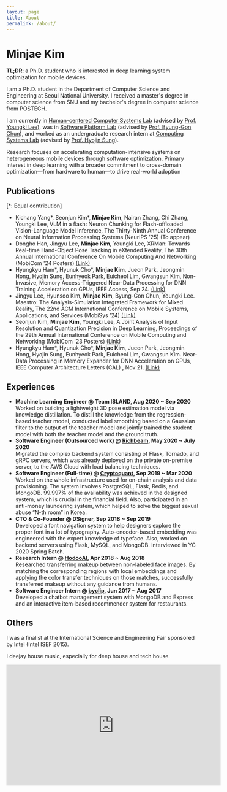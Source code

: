 ```yaml
---
layout: page
title: About
permalink: /about/
---
```


# Minjae Kim

__TL;DR__: a Ph.D. student who is interested in deep learning system optimization for mobile devices.

I am a Ph.D. student in the Department of Computer Science and Engineering at Seoul National University. I received a master's degree in computer science from SNU and my bachelor's degree in computer science from POSTECH.

I am currently in [Human-centered Computer Systems Lab](https://hcs.snu.ac.kr) (advised by [Prof. Youngki Lee](https://youngkilee.blogspot.com/)), was in [Software Platform Lab](https://spl.snu.ac.kr) (advised by [Prof. Byung-Gon Chun](http://bgchun.github.io/)), and worked as an undergraduate research intern at [Computing Systems Lab](https://syslab.postech.ac.kr) (advised by [Prof. Hyojin Sung](https://hsung.snu.ac.kr/)).

Research focuses on accelerating computation-intensive systems on heterogeneous mobile devices through software optimization. Primary interest in deep learning with a broader commitment to cross-domain optimization—from hardware to human—to drive real-world adoption

## Publications
[\*: Equal contribution]
- Kichang Yang\*, Seonjun Kim\*, __Minjae Kim__, Nairan Zhang, Chi Zhang, Youngki Lee, VLM in a flash: Neuron Chunking for Flash-offloaded Vision-Language Model Inference, The Thirty-Ninth Annual Conference on Neural Information Processing Systems (NeurIPS '25) (To appear)
- Dongho Han, Jingyu Lee, __Minjae Kim__, Youngki Lee, XRMan: Towards Real-time Hand-Object Pose Tracking in eXtended Reality, The 30th Annual International Conference On Mobile Computing And Networking (MobiCom '24 Posters) [(Link)](https://dl.acm.org/doi/10.1145/3636534.3697422)
- Hyungkyu Ham\*, Hyunuk Cho\*, __Minjae Kim__, Jueon Park, Jeongmin Hong, Hyojin Sung, Eunhyeok Park, Euicheol Lim, Gwangsun Kim, Non-Invasive, Memory Access-Triggered Near-Data Processing for DNN Training Acceleration on GPUs, IEEE Access, Sep 24. [(Link)](https://ieeexplore.ieee.org/document/10685403)
- Jingyu Lee, Hyunsoo Kim, __Minjae Kim__, Byung-Gon Chun, Youngki Lee. Maestro: The Analysis-Simulation Integrated Framework for Mixed Reality, The 22nd ACM International Conference on Mobile Systems, Applications, and Services (MobiSys '24) [(Link)](https://dl.acm.org/doi/10.1145/3643832.3661891)
- Seonjun Kim, __Minjae Kim__, Youngki Lee, A Joint Analysis of Input Resolution and Quantization Precision in Deep Learning, Proceedings of the 29th Annual International Conference on Mobile Computing and Networking (MobiCom '23 Posters) [(Link)](https://dl.acm.org/doi/abs/10.1145/3570361.3615753)
- Hyungkyu Ham\*, Hyunuk Cho\*, __Minjae Kim__, Jueon Park, Jeongmin Hong, Hyojin Sung, Eunhyeok Park, Euicheol Lim, Gwangsun Kim. Near-Data Processing in Memory Expander for DNN Acceleration on GPUs, IEEE Computer Architecture Letters (CAL) , Nov 21. [(Link)](https://ieeexplore.ieee.org/abstract/document/9609620)

## Experiences
- __Machine Learning Engineer @ Team ISLAND, Aug 2020 ~ Sep 2020__  
Worked on building a lightweight 3D pose estimation model via knowledge distillation. To distill the knowledge from the regression-based teacher model, conducted label smoothing based on a Gaussian filter to the output of the teacher model and jointly trained the student model with both the teacher model and the ground truth.
- __Software Engineer (Outsourced work) @ [Richbeam](https://www.smelchi.com/), May 2020 ~ July 2020__  
  Migrated the complex backend system consisting of Flask, Tornado, and gRPC servers, which was already deployed on the private on-premise server, to the AWS Cloud with load balancing techniques.
- __Software Engineer (Full-time) @ [Cryptoquant](https://cryptoquant.com), Sep 2019 ~ Mar 2020__  
  Worked on the whole infrastructure used for on-chain analysis and data provisioning. The system involves PostgreSQL, Flask, Redis, and MongoDB. 99.997% of the availability was achieved in the designed system, which is crucial in the financial field. Also, participated in an anti-money laundering system, which helped to solve the biggest sexual abuse “N-th room” in Korea.
- __CTO & Co-Founder @ DSigner, Sep 2018 ~ Sep 2019__  
  Developed a font navigation system to help designers explore the proper font in a lot of typography. Auto-encoder-based embedding was engineered with the expert knowledge of typeface. Also, worked on backend servers using Flask, MySQL, and MongoDB. Interviewed in YC 2020 Spring Batch.
- __Research Intern @ [HodooAI](https://www.hodooai.com), Apr 2018 ~ Aug 2018__  
  Researched transferring makeup between non-labeled face images. By matching the corresponding regions with local embeddings and applying the color transfer techniques on those matches, successfully transferred makeup without any guidance from humans.
- __Software Engineer Intern @ [byclip](http://www.byclip.com), Jun 2017 ~ Aug 2017__  
  Developed a chatbot management system with MongoDB and Express and an interactive item-based recommender system for restaurants.

## Others
I was a finalist at the International Science and Engineering Fair sponsored by Intel (Intel ISEF 2015). 

I deejay house music, especially for deep house and tech house.
<div class="responsive-iframe-container">
  <iframe width="560" height="315" src="https://www.youtube.com/embed/fPhrz-hBR6g" title="YouTube video player" frameborder="0" allow="accelerometer; autoplay; clipboard-write; encrypted-media; gyroscope; picture-in-picture" allowfullscreen></iframe>
</div>

